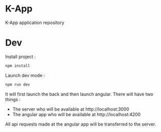 # K-App
K-App application repository


# Dev

Install project : 
```bash
npm install
```

Launch dev mode : 
```bash
npm run dev
```

It will first launch the back and then launch angular.
There will have two things :
* The server who will be available at http://localhost:3000
* The angular app who will be available at http://localhost:4200

All api requests made at the angular app will be transferred to the server. 

